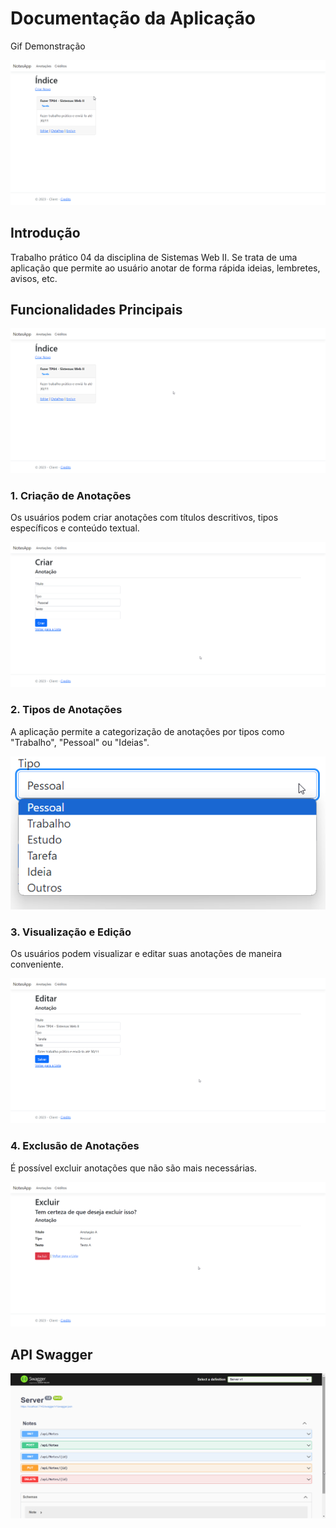 ﻿# Documentação da Aplicação

Gif Demonstração

![Gif Demonstração](_public/demo.gif)

## Introdução

Trabalho prático 04 da disciplina de Sistemas Web II.
Se trata de uma aplicação que permite ao usuário anotar de forma rápida ideias, lembretes, avisos, etc.

## Funcionalidades Principais

![Listagem](_public/listar.png)

### 1. Criação de Anotações

Os usuários podem criar anotações com títulos descritivos, tipos específicos e conteúdo textual.

![Criação](_public/criar.png)

### 2. Tipos de Anotações

A aplicação permite a categorização de anotações por tipos como "Trabalho", "Pessoal" ou "Ideias".

![Tipos](_public/tipos.png)

### 3. Visualização e Edição

Os usuários podem visualizar e editar suas anotações de maneira conveniente.

![Editar](_public/editar.png)

### 4. Exclusão de Anotações

É possível excluir anotações que não são mais necessárias.

![Excluir](_public/excluir.png)

## API Swagger

![Swagger](_public/swagger.png)
